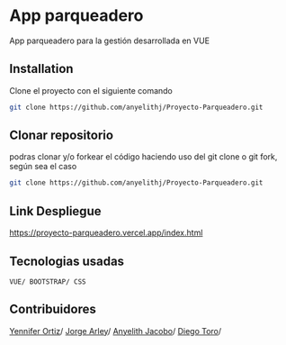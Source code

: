 # App parqueadero

App parqueadero para la gestión desarrollada en VUE
## Installation
Clone el proyecto con el siguiente comando

```bash
git clone https://github.com/anyelithj/Proyecto-Parqueadero.git
```
## Clonar repositorio
podras clonar y/o forkear el código haciendo uso del git clone o git fork, según sea el caso

```bash
git clone https://github.com/anyelithj/Proyecto-Parqueadero.git
```

## Link Despliegue
https://proyecto-parqueadero.vercel.app/index.html

## Tecnologias usadas
`VUE/ BOOTSTRAP/ CSS`

## Contribuidores
[Yennifer Ortiz](https://github.com/yortizher)/
[Jorge Arley](https://github.com/drbobby27)/
[Anyelith Jacobo](https://github.com/anyelithj)/
[Diego Toro](https://github.com/Dtorof)/
